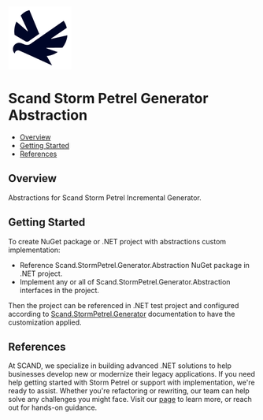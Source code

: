 [![Scand Storm Petrel Generator Abstraction](https://raw.githubusercontent.com/Scandltd/storm-petrel/main/abstraction/assets/logo-128x128-transparent.png)](https://scand.com/products/storm-petrel-expected-baselines-rewriter)
# Scand Storm Petrel Generator Abstraction
* [Overview](#overview)
* [Getting Started](#getting-started)
* [References](#references)

## Overview

Abstractions for Scand Storm Petrel Incremental Generator.

## Getting Started
To create NuGet package or .NET project with abstractions custom implementation:
* Reference Scand.StormPetrel.Generator.Abstraction NuGet package in .NET project.
* Implement any or all of Scand.StormPetrel.Generator.Abstraction interfaces in the project.

Then the project can be referenced in .NET test project and configured according to [Scand.StormPetrel.Generator](https://github.com/Scandltd/storm-petrel/blob/main/generator/README.md) documentation to have the customization applied.


## References

At SCAND, we specialize in building advanced .NET solutions to help businesses develop new or modernize their legacy applications. If you need help getting started with Storm Petrel or support with implementation, we're ready to assist. Whether you're refactoring or rewriting, our team can help solve any challenges you might face. Visit our [page](https://scand.com/contact-us/) to learn more, or reach out for hands-on guidance.